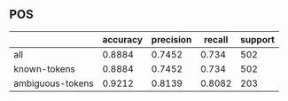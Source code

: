 
## POS

|                  | accuracy | precision | recall | support |
|------------------|----------|-----------|--------|---------|
| all              | 0.8884   | 0.7452    | 0.734  | 502     |
| known-tokens     | 0.8884   | 0.7452    | 0.734  | 502     |
| ambiguous-tokens | 0.9212   | 0.8139    | 0.8082 | 203     |


